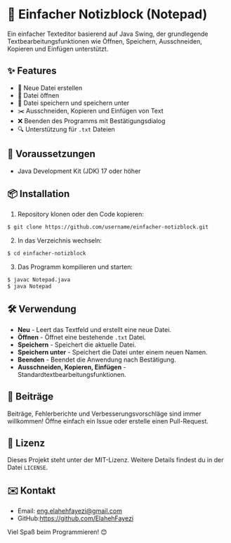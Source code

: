 # 📒 Einfacher Notizblock (Notepad)

Ein einfacher Texteditor basierend auf Java Swing, der grundlegende Textbearbeitungsfunktionen wie Öffnen, Speichern, Ausschneiden, Kopieren und Einfügen unterstützt.

## ✨ Features

* 📄 Neue Datei erstellen
* 📂 Datei öffnen
* 💾 Datei speichern und speichern unter
* ✂️ Ausschneiden, Kopieren und Einfügen von Text
* ❌ Beenden des Programms mit Bestätigungsdialog
* 🔍 Unterstützung für `.txt` Dateien

## 🚀 Voraussetzungen

* Java Development Kit (JDK) 17 oder höher

## 📦 Installation

1. Repository klonen oder den Code kopieren:

```bash
$ git clone https://github.com/username/einfacher-notizblock.git
```

2. In das Verzeichnis wechseln:

```bash
$ cd einfacher-notizblock
```

3. Das Programm kompilieren und starten:

```bash
$ javac Notepad.java
$ java Notepad
```

## 🛠️ Verwendung

* **Neu** - Leert das Textfeld und erstellt eine neue Datei.
* **Öffnen** - Öffnet eine bestehende `.txt` Datei.
* **Speichern** - Speichert die aktuelle Datei.
* **Speichern unter** - Speichert die Datei unter einem neuen Namen.
* **Beenden** - Beendet die Anwendung nach Bestätigung.
* **Ausschneiden, Kopieren, Einfügen** - Standardtextbearbeitungsfunktionen.

## 🤝 Beiträge

Beiträge, Fehlerberichte und Verbesserungsvorschläge sind immer willkommen! Öffne einfach ein Issue oder erstelle einen Pull-Request.

## 📜 Lizenz

Dieses Projekt steht unter der MIT-Lizenz. Weitere Details findest du in der Datei `LICENSE`.

## ✉️ Kontakt

* Email: eng.elahehfayezi@gmail.com
* GitHub:https://github.com/ElahehFayezi

Viel Spaß beim Programmieren! 😊
